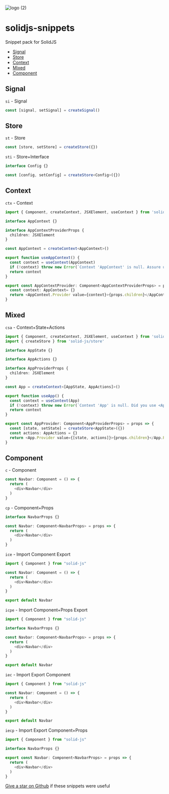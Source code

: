 ![logo (2)](https://user-images.githubusercontent.com/77569421/208286797-5504ee76-ea96-4736-8b9f-4080a14f0ba9.png)


# solidjs-snippets

Snippet pack for SolidJS

* [Signal](#signal)
* [Store](#store)
* [Context](#context)
* [Mixed](#mixed)
* [Component](#component)

## Signal
`si` - Signal
```ts
const [signal, setSignal] = createSignal()
```

## Store
`st` - Store
```ts
const [store, setStore] = createStore({})
```
`sti` - Store+Interface
```ts
interface Config {}

const [config, setConfig] = createStore<Config>({})
```

## Context
`ctx` - Context
```ts
import { Component, createContext, JSXElement, useContext } from 'solid-js'

interface AppContext {}

interface AppContextProviderProps {
  children: JSXElement
}

const AppContext = createContext<AppContext>()

export function useAppContext() {
  const context = useContext(AppContext)
  if (!context) throw new Error(`Context 'AppContext' is null. Assure usage of <AppContextProvider>`)
  return context
}

export const AppContextProvider: Component<AppContextProviderProps> = props => {
  const context: AppContext= {}
  return <AppContext.Provider value={context}>{props.children}</AppContext.Provider>
}
```

## Mixed
`csa` - Context+State+Actions
```ts
import { Component, createContext, JSXElement, useContext } from 'solid-js'
import { createStore } from 'solid-js/store'

interface AppState {}

interface AppActions {}

interface AppProviderProps {
  children: JSXElement
}

const App = createContext<[AppState, AppActions]>()

export function useApp() {
  const context = useContext(App)
  if (!context) throw new Error(`Context 'App' is null. Did you use <AppProvider>?`)
  return context
}

export const AppProvider: Component<AppProviderProps> = props => {
  const [state, setState] = createStore<AppState>({})
  const actions: AppActions = {}
  return <App.Provider value={[state, actions]}>{props.children}</App.Provider>
}
```

## Component
`c` - Component
```ts
const Navbar: Component = () => {
  return (
    <div>Navbar</div>
  )
}
```
`cp` - Component+Props
```ts
interface NavbarProps {}

const Navbar: Component<NavbarProps> = props => {
  return (
    <div>Navbar</div>
  )
}
```
`ice` - Import Component Export
```ts
import { Component } from "solid-js"

const Navbar: Component = () => {
  return (
    <div>Navbar</div>
  )
}

export default Navbar
```
`icpe` - Import Component+Props Export
```ts
import { Component } from "solid-js"

interface NavbarProps {}

const Navbar: Component<NavbarProps> = props => {
  return (
    <div>Navbar</div>
  )
}

export default Navbar
```
`iec` - Import Export Component
```ts
import { Component } from "solid-js"

const Navbar: Component = () => {
  return (
    <div>Navbar</div>
  )
}

export default Navbar
```
`iecp` - Import Export Component+Props
```ts
import { Component } from "solid-js"

interface NavbarProps {}

export const Navbar: Component<NavbarProps> = props => {
  return (
    <div>Navbar</div>
  )
}
```

[Give a star on Github](https://github.com/pheianox/solidjs-snippets) if these snippets were useful
